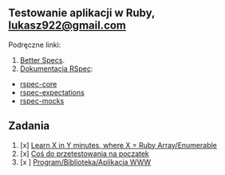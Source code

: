 ## Testowanie aplikacji w Ruby, lukasz922@gmail.com

Podręczne linki:

1. [Better Specs](http://betterspecs.org/).
1. [Dokumentacja RSpec](http://rspec.info/):
  - [rspec-core](https://github.com/rspec/rspec-core)
  - [rspec-expectations](https://github.com/rspec/rspec-expectations)
  - [rspec-mocks](https://github.com/rspec/rspec-mocks)


## Zadania

1. [x] [Learn X in Y minutes, where X = Ruby Array/Enumerable](https://github.com/ldabrowski/rspec-template/blob/master/readme_update.md)
2. [x] [Coś do przetestowania na początek](https://github.com/ldabrowski/rspec-template/tree/master/zadanie_2)
3. [x ] [Program/Biblioteka/Aplikacja WWW](https://github.com/ldabrowski/rspec-template/tree/master/zadanie3)
